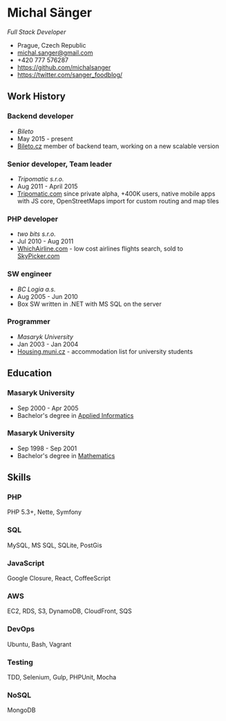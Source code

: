 # Michal Sänger
*Full Stack Developer*
- Prague, Czech Republic
- michal.sanger@gmail.com
- +420 777 576287
- https://github.com/michalsanger
- https://twitter.com/sanger_foodblog/

## Work History
### Backend developer
- *Bileto*
- May 2015 - present
- [Bileto.cz](http://www.bileto.cz/) member of backend team, working on a new scalable version

### Senior developer, Team leader
- *Tripomatic s.r.o.*
- Aug 2011 - April 2015
- [Tripomatic.com](http://www.tripomatic.com/) since private alpha, +400K users, native mobile apps with JS core, OpenStreetMaps import for custom routing and map tiles

### PHP developer
- *two bits s.r.o.*
- Jul 2010 - Aug 2011
- [WhichAirline.com](http://www.whichairline.com/) - low cost airlines flights search, sold to [SkyPicker.com](https://www.skypicker.com)

### SW engineer
- *BC Logia a.s.*
- Aug 2005 - Jun 2010
- Box SW written in .NET with MS SQL on the server

### Programmer
- *Masaryk University*
- Jan 2003 - Jan 2004
- [Housing.muni.cz](http://housing.muni.cz) - accommodation list for university students

## Education
### Masaryk University
- Sep 2000 - Apr 2005
- Bachelor's degree in [Applied Informatics](http://www.fi.muni.cz/)

### Masaryk University
- Sep 1998 - Sep 2001
- Bachelor's degree in [Mathematics](http://www.math.muni.cz/)

## Skills
### PHP
PHP 5.3+, Nette, Symfony

### SQL
MySQL, MS SQL, SQLite, PostGis

### JavaScript
Google Closure, React, CoffeeScript

### AWS
EC2, RDS, S3, DynamoDB, CloudFront, SQS

### DevOps
Ubuntu, Bash, Vagrant

### Testing
TDD, Selenium, Gulp, PHPUnit, Mocha

### NoSQL
MongoDB
